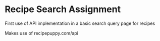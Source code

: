 # Recipe Search Assignment

First use of API implementation in a basic search query page for recipes

Makes use of recipepuppy.com/api
